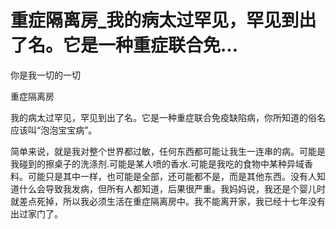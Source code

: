 # 重症隔离房_我的病太过罕见，罕见到出了名。它是一种重症联合免...

你是我一切的一切

重症隔离房

我的病太过罕见，罕见到出了名。它是一种重症联合免疫缺陷病，你所知道的俗名应该叫“泡泡宝宝病”。

简单来说，就是我对整个世界都过敏，任何东西都可能让我生一连串的病。可能是我碰到的擦桌子的洗涤剂.可能是某人喷的香水.可能是我吃的食物中某种异域香料。可能只是其中一样，也可能是全部，还可能都不是，而是其他东西。没有人知道什么会导致我发病，但所有人都知道，后果很严重。我妈妈说，我还是个婴儿时就差点死掉，所以我必须生活在重症隔离房中。我不能离开家，我已经十七年没有出过家门了。